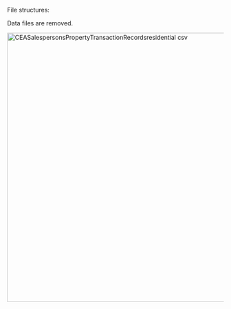 File structures: 

Data files are removed. 

<img width="551" height="627" alt="CEASalespersonsPropertyTransactionRecordsresidential csv" src="https://github.com/user-attachments/assets/125d4540-f43d-4c82-9132-63db2195dc6a" />
